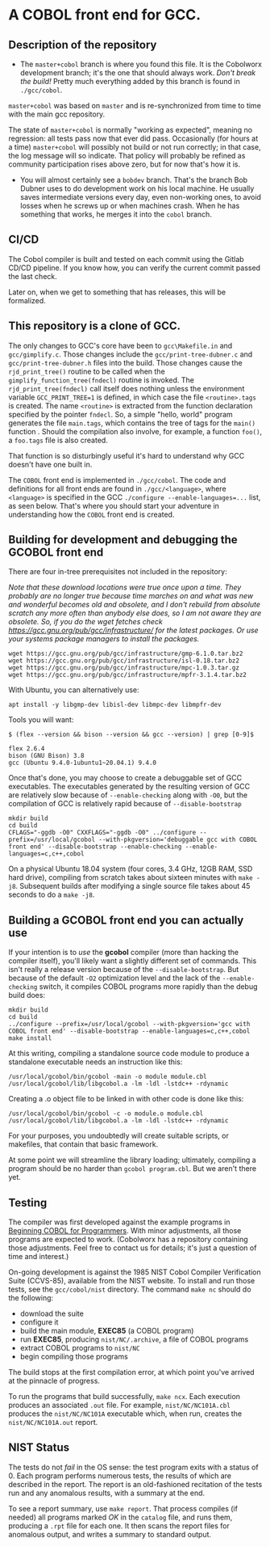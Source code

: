 # A COBOL front end for GCC.

## Description of the repository

- The `master+cobol` branch is where you found this file.  It is the Cobolworx development branch; it's the one that should always work.  *Don't break the build!*  Pretty much everything added by this branch is found in `./gcc/cobol`.

`master+cobol` was based on `master` and is re-synchronized from time to time with the main gcc repository.

The state of `master+cobol` is normally "working as expected", meaning no regression: all tests pass now that ever did pass. Occasionally (for hours at a time) `master+cobol` will possibly not build or not run correctly; in that case, the log message will so indicate. That policy will probably be refined as community participation rises above zero, but for now that's how it is.

- You will almost certainly see a `bobdev` branch.  That's the branch Bob Dubner uses to do development work on his local machine.  He usually saves intermediate versions every day, even non-working ones, to avoid losses when he screws up or when machines crash.  When he has something that works, he merges it into the `cobol` branch.

## CI/CD

The Cobol compiler is built and tested on each commit using the Gitlab CD/CD pipeline.  If you know how, you can verify the current commit passed the last check.

Later on, when we get to something that has releases, this will be formalized.

## This repository is a clone of GCC.

The only changes to GCC's core have been to `gcc\Makefile.in` and `gcc/gimplify.c`.  Those changes include the `gcc/print-tree-dubner.c` and `gcc/print-tree-dubner.h` files into the build.  Those changes cause the `rjd_print_tree()` routine to be called when the `gimplify_function_tree(fndecl)` routine is invoked.  The `rjd_print_tree(fndecl)` call itself does nothing unless the environment variable `GCC_PRINT_TREE=1` is defined, in which case the file `<routine>.tags` is created. The name `<routine>` is extracted from the function declaration specified by the pointer `fndecl`.  So, a simple "hello, world" program generates the file `main.tags`, which contains the tree of tags for the `main()` function .  Should the compilation also involve, for example, a function `foo()`, a `foo.tags` file is also created.

That function is so disturbingly useful it's hard to understand why GCC doesn't have one built in.

The `COBOL` front end is implemented in `./gcc/cobol`.  The code and definitions for all front ends are found in `./gcc/<language>`, where `<language>` is specified in the GCC `./configure --enable-languages=...` list, as seen below.  That's where you should start your adventure in understanding how the `COBOL` front end is created.

## Building for development and debugging the GCOBOL front end

There are four in-tree prerequisites not included in the repository:

*Note that these download locations were true once upon a time.  They probably are no longer true because time marches on and what was new and wonderful becomes old and obsolete, and I don't rebuild from absolute scratch any more often than anybody else does, so I am not aware they are obsolete.  So, if you do the wget fetches check https://gcc.gnu.org/pub/gcc/infrastructure/ for the latest packages.  Or use your systems package managers to install the packages.*

    wget https://gcc.gnu.org/pub/gcc/infrastructure/gmp-6.1.0.tar.bz2
    wget https://gcc.gnu.org/pub/gcc/infrastructure/isl-0.18.tar.bz2
    wget https://gcc.gnu.org/pub/gcc/infrastructure/mpc-1.0.3.tar.gz
    wget https://gcc.gnu.org/pub/gcc/infrastructure/mpfr-3.1.4.tar.bz2

With Ubuntu, you can alternatively use:

    apt install -y libgmp-dev libisl-dev libmpc-dev libmpfr-dev

Tools you will want:
```
$ (flex --version && bison --version && gcc --version) | grep [0-9]$

flex 2.6.4
bison (GNU Bison) 3.8
gcc (Ubuntu 9.4.0-1ubuntu1~20.04.1) 9.4.0
```

Once that's done, you may choose to create a debuggable set of GCC executables.  The executables generated by the resulting version of GCC are relatively slow because of `--enable-checking` along with `-O0`, but the compilation of GCC is relatively rapid because of `--disable-bootstrap`

```
mkdir build
cd build
CFLAGS="-ggdb -O0" CXXFLAGS="-ggdb -O0" ../configure --prefix=/usr/local/gcobol --with-pkgversion='debuggable gcc with COBOL front end' --disable-bootstrap --enable-checking --enable-languages=c,c++,cobol
```

On a physical Ubuntu 18.04 system (four cores, 3.4 GHz, 12GB RAM, SSD hard drive), compiling from scratch takes about sixteen minutes with `make -j8`.  Subsequent builds after modifying a single source file takes about 45 seconds to do a `make -j8`.

## Building a GCOBOL front end you can actually use

If your intention is to *use* the **gcobol** compiler (more than hacking the compiler itself), you'll likely want a slightly different set of commands. This isn't really a release version because of the `--disable-bootstrap`. But because of the default `-O2` optimization level and the lack of the `--enable-checking` switch, it compiles COBOL programs more rapidly than the debug build does:

```
mkdir build
cd build
../configure --prefix=/usr/local/gcobol --with-pkgversion='gcc with COBOL front end' --disable-bootstrap --enable-languages=c,c++,cobol
make install
```

At this writing, compiling a standalone source code module to produce a standalone executable needs an instruction like this:

```
/usr/local/gcobol/bin/gcobol -main -o module module.cbl /usr/local/gcobol/lib/libgcobol.a -lm -ldl -lstdc++ -rdynamic
```

Creating a .o object file to be linked in with other code is done like this:

```
/usr/local/gcobol/bin/gcobol -c -o module.o module.cbl /usr/local/gcobol/lib/libgcobol.a -lm -ldl -lstdc++ -rdynamic
```

For your purposes, you undoubtedly will create suitable scripts, or makefiles, that contain that basic framework.

At some point we will streamline the library loading; ultimately, compiling a program should be no harder than `gcobol program.cbl`.  But we aren't there yet.

## Testing

The compiler was first developed against the example programs in
[Beginning COBOL for Programmers][book]. With minor adjustments, all those programs are expected to work. (Cobolworx has a repository containing those adjustments. Feel free to contact us for details; it's just a question of time and interest.)

On-going development is against the 1985 NIST Cobol Compiler Verification Suite (CCVS-85), available from the NIST website. To install and run those tests, see the  `gcc/cobol/nist` directory. The command `make nc` should do the following:

- download the suite
- configure it
- build the main module, **EXEC85** (a COBOL program)
- run **EXEC85**, producing `nist/NC/.archive`, a file of COBOL programs
- extract COBOL programs to `nist/NC`
- begin compiling those programs

The build stops at the first compilation error, at which point you've arrived at the pinnacle of progress.

To run the programs that build successfully, `make ncx`. Each execution produces an associated `.out` file.  For example, `nist/NC/NC101A.cbl` produces the `nist/NC/NC101A` executable which, when run, creates the `nist/NC/NC101A.out` report.

## NIST Status

The tests do not *fail* in the OS sense: the test program exits with a status of 0. Each program performs numerous tests, the results of which are described in the report.  The report is an old-fashioned recitation of the tests run and any anomalous results, with a summary at the end.

To see a report summary, use `make report`.  That process compiles (if needed) all programs marked *OK* in the `catalog` file, and runs them, producing a `.rpt` file for each one.  It then scans the report files for anomalous output, and writes a summary to standard output.


[book]: https://github.com/Apress/beg-cobol-for-programmers

